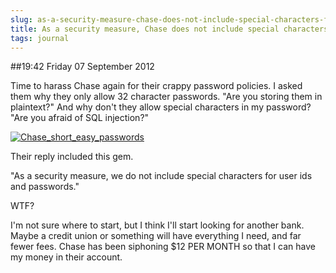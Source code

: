 ```yaml
---
slug: as-a-security-measure-chase-does-not-include-special-characters-for-passwords
title: As a security measure, Chase does not include special characters for passwords
tags: journal
---
```


##19:42 Friday 07 September 2012

 

Time to harass Chase again for their crappy password policies.  I asked them why they only allow 32 character passwords.  "Are you storing them in plaintext?"  And why don't they allow special characters in my password?  "Are you afraid of SQL injection?"

 

[![Chase_short_easy_passwords](http://getfile2.posterous.com/getfile/files.posterous.com/temp-2012-09-07/jBvclFotrcBbyIdHfBkhGFBBFEfbDCEHbdDEgudaFIuEEsqcBEFhBIAACjsp/chase_short_easy_passwords.png.scaled500.png)](http://getfile5.posterous.com/getfile/files.posterous.com/temp-2012-09-07/jBvclFotrcBbyIdHfBkhGFBBFEfbDCEHbdDEgudaFIuEEsqcBEFhBIAACjsp/chase_short_easy_passwords.png.scaled1000.png)

  

Their reply included this gem.

 

"As a security measure, we do not include special characters for user ids and passwords."

 

WTF?

 

I'm not sure where to start, but I think I'll start looking for another bank.  Maybe a credit union or something will have everything I need, and far fewer fees.  Chase has been siphoning $12 PER MONTH so that I can have my money in their account.
